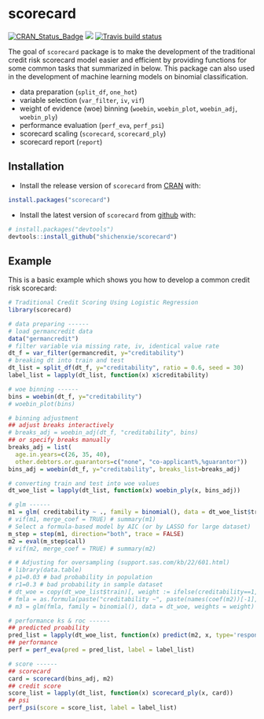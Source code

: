 # scorecard

[![CRAN\_Status\_Badge](https://www.r-pkg.org/badges/version/scorecard)](https://cran.r-project.org/package=scorecard)
[![](http://cranlogs.r-pkg.org/badges/grand-total/scorecard)](https://cran.r-project.org/package=scorecard)
[![Travis build status](https://travis-ci.org/ShichenXie/scorecard.svg?branch=master)](https://travis-ci.org/ShichenXie/scorecard)


The goal of `scorecard` package is to make the development of the traditional credit risk scorecard model easier and efficient by providing functions for some common tasks that summarized in below. This package can also used in the development of machine learning models on binomial classification. 

- data preparation (`split_df`, `one_hot`)
- variable selection (`var_filter`, `iv`, `vif`)
- weight of evidence (woe) binning (`woebin`, `woebin_plot`, `woebin_adj`, `woebin_ply`)
- performance evaluation (`perf_eva`, `perf_psi`)
- scorecard scaling (`scorecard`, `scorecard_ply`)
- scorecard report (`report`)


## Installation

- Install the release version of `scorecard` from [CRAN](https://cran.r-project.org/package=scorecard) with:
``` r
install.packages("scorecard")
```

- Install the latest version of `scorecard` from [github](https://github.com/ShichenXie/scorecard) with:
``` r
# install.packages("devtools")
devtools::install_github("shichenxie/scorecard")
```

## Example

This is a basic example which shows you how to develop a common credit risk scorecard:

``` r
# Traditional Credit Scoring Using Logistic Regression
library(scorecard)

# data preparing ------
# load germancredit data
data("germancredit")
# filter variable via missing rate, iv, identical value rate
dt_f = var_filter(germancredit, y="creditability")
# breaking dt into train and test
dt_list = split_df(dt_f, y="creditability", ratio = 0.6, seed = 30)
label_list = lapply(dt_list, function(x) x$creditability)

# woe binning ------
bins = woebin(dt_f, y="creditability")
# woebin_plot(bins)

# binning adjustment
## adjust breaks interactively
# breaks_adj = woebin_adj(dt_f, "creditability", bins) 
## or specify breaks manually
breaks_adj = list(
  age.in.years=c(26, 35, 40),
  other.debtors.or.guarantors=c("none", "co-applicant%,%guarantor"))
bins_adj = woebin(dt_f, y="creditability", breaks_list=breaks_adj)

# converting train and test into woe values
dt_woe_list = lapply(dt_list, function(x) woebin_ply(x, bins_adj))

# glm ------
m1 = glm( creditability ~ ., family = binomial(), data = dt_woe_list$train)
# vif(m1, merge_coef = TRUE) # summary(m1)
# Select a formula-based model by AIC (or by LASSO for large dataset)
m_step = step(m1, direction="both", trace = FALSE)
m2 = eval(m_step$call)
# vif(m2, merge_coef = TRUE) # summary(m2)

# # Adjusting for oversampling (support.sas.com/kb/22/601.html)
# library(data.table)
# p1=0.03 # bad probability in population 
# r1=0.3 # bad probability in sample dataset
# dt_woe = copy(dt_woe_list$train)[, weight := ifelse(creditability==1, p1/r1, (1-p1)/(1-r1) )][]
# fmla = as.formula(paste("creditability ~", paste(names(coef(m2))[-1], collapse="+")))
# m3 = glm(fmla, family = binomial(), data = dt_woe, weights = weight)

# performance ks & roc ------
## predicted proability
pred_list = lapply(dt_woe_list, function(x) predict(m2, x, type='response'))
## performance
perf = perf_eva(pred = pred_list, label = label_list)

# score ------
## scorecard
card = scorecard(bins_adj, m2)
## credit score
score_list = lapply(dt_list, function(x) scorecard_ply(x, card))
## psi
perf_psi(score = score_list, label = label_list)

```
